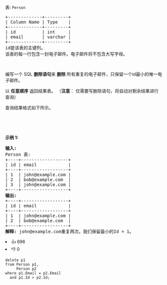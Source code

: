 <p>表:&nbsp;<code>Person</code></p>

<pre>
+-------------+---------+
| Column Name | Type    |
+-------------+---------+
| id          | int     |
| email       | varchar |
+-------------+---------+
id是该表的主键列。
该表的每一行包含一封电子邮件。电子邮件将不包含大写字母。
</pre>

<p>&nbsp;</p>

<p>编写一个 SQL <strong>删除语句</strong>来 <strong>删除</strong> 所有重复的电子邮件，只保留一个id最小的唯一电子邮件。</p>

<p>以 <strong>任意顺序</strong> 返回结果表。 （<strong>注意</strong>： 仅需要写删除语句，将自动对剩余结果进行查询）</p>

<p>查询结果格式如下所示。</p>

<p>&nbsp;</p>

<p>&nbsp;</p>

<p><strong>示例 1:</strong></p>

<pre>
<strong>输入:</strong> 
Person 表:
+----+------------------+
| id | email            |
+----+------------------+
| 1  | john@example.com |
| 2  | bob@example.com  |
| 3  | john@example.com |
+----+------------------+
<strong>输出:</strong> 
+----+------------------+
| id | email            |
+----+------------------+
| 1  | john@example.com |
| 2  | bob@example.com  |
+----+------------------+
<strong>解释:</strong> john@example.com重复两次。我们保留最小的Id = 1。</pre>

<div><li>👍 696</li><li>👎 0</li></div>

```mysql
delete p1
from Person p1,
     Person p2
where p1.Email = p2.Email
  and p1.Id > p2.Id;
```